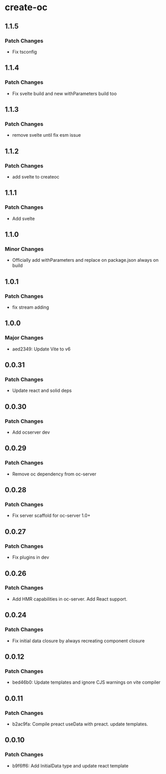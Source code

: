 # create-oc

## 1.1.5

### Patch Changes

- Fix tsconfig

## 1.1.4

### Patch Changes

- Fix svelte build and new withParameters build too

## 1.1.3

### Patch Changes

- remove svelte until fix esm issue

## 1.1.2

### Patch Changes

- add svelte to createoc

## 1.1.1

### Patch Changes

- Add svelte

## 1.1.0

### Minor Changes

- Officially add withParameters and replace on package.json always on build

## 1.0.1

### Patch Changes

- fix stream adding

## 1.0.0

### Major Changes

- aed2349: Update Vite to v6

## 0.0.31

### Patch Changes

- Update react and solid deps

## 0.0.30

### Patch Changes

- Add ocserver dev

## 0.0.29

### Patch Changes

- Remove oc dependency from oc-server

## 0.0.28

### Patch Changes

- Fix server scaffold for oc-server 1.0+

## 0.0.27

### Patch Changes

- Fix plugins in dev

## 0.0.26

### Patch Changes

- Add HMR capabilities in oc-server. Add React support.

## 0.0.24

### Patch Changes

- Fix initial data closure by always recreating component closure

## 0.0.12

### Patch Changes

- bed46b0: Update templates and ignore CJS warnings on vite compiler

## 0.0.11

### Patch Changes

- b2ac9fa: Compile preact useData with preact. update templates.

## 0.0.10

### Patch Changes

- b9f6ff6: Add InitialData type and update react template
